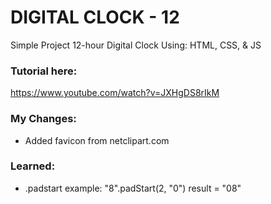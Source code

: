 # DIGITAL CLOCK - 12
Simple Project
12-hour Digital Clock
Using: HTML, CSS, & JS

### Tutorial here:
https://www.youtube.com/watch?v=JXHgDS8rIkM

### My Changes:
* Added favicon from netclipart.com


### Learned:
* .padstart
example: "8".padStart(2, "0")
result = "08"
